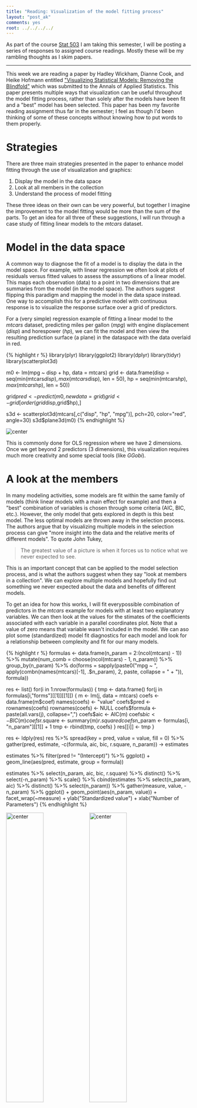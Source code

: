```yaml
---
title: "Reading: Visualization of the model fitting process"
layout: "post_ak"
comments: yes
root: ../../../../
---
```


As part of the course [Stat 503](http://streaming.stat.iastate.edu/~dicook/EDA.and.datamining/) I am taking this semester, I will be posting a series of responses to assigned course readings. Mostly these will be my rambling thoughts as I skim papers.

****

This week we are reading a paper by Hadley Wickham, Dianne Cook, and Heike Hofmann entitled ["Visualizing Statistical Models: Removing the Blindfold"](http://had.co.nz/stat645/model-vis.pdf) which was submitted to the Annals of Applied Statistics. This paper presents multiple ways that visualization can be useful throughout the model fitting process, rather than solely after the models have been fit and a "best" model has been selected. This paper has been my favorite reading assignment thus far in the semester; I feel as though I'd been thinking of some of these concepts without knowing how to put words to them properly. 

# Strategies
There are three main strategies presented in the paper to enhance model fitting through the use of visualization and graphics:

1. Display the model in the data space
2. Look at all members in the collection
3. Understand the process of model fitting

These three ideas on their own can be very powerful, but together I imagine the improvement to the model fitting would be more than the sum of the parts. To get an idea for all three of these suggestions, I will run through a case study of fitting linear models to the *mtcars* dataset.

# Model in the data space
A common way to diagnose the fit of a model is to display the data in the model space. For example, with linear regression we often look at plots of residuals versus fitted values to assess the assumptions of a linear model. This maps each observation (data) to a point in two dimensions that are summaries from the model (in the model space). The authors suggest flipping this paradigm and mapping the model in the data space instead. One way to accomplish this for a predictive model with continuous response is to visualize the response surface over a grid of predictors.

For a (very simple) regression example of fitting a linear model to the *mtcars* dataset, predicting miles per gallon (*mpg*) with engine displacement (*disp*) and horespower (*hp*), we can fit the model and then view the resulting prediction surface (a plane) in the dataspace with the data overlaid in red. 


{% highlight r %}
library(plyr)
library(ggplot2)
library(dplyr)
library(tidyr)
library(scatterplot3d)

m0 <- lm(mpg ~ disp + hp, data = mtcars)
grid <- data.frame(disp = seq(min(mtcars$disp), max(mtcars$disp), len = 50),
           hp = seq(min(mtcars$hp), max(mtcars$hp), len = 50))

grid$pred <- predict(m0, newdata = grid)
grid <- grid[order(grid$disp,grid$hp),]

s3d <- scatterplot3d(mtcars[,c("disp", "hp", "mpg")], pch=20, color="red", angle=30)
s3d$plane3d(m0)
{% endhighlight %}

![center](../../../../../images/blog/2015-01-29-ModelVis/unnamed-chunk-1-1.png)

This is commonly done for OLS regression where we have 2 dimensions. Once we get beyond 2 predictors (3 dimensions), this visualization requires much more creativity and some special tools (like *GGobi*).

# A look at the members
In many modeling activities, some models are fit within the same family of models (think linear models with a main effect for example) and then a "best" combination of variables is chosen through some criteria (AIC, BIC, etc.). However, the only model that gets explored in depth is this best model. The less optimal models are thrown away in the selection process. The authors argue that by visualizing multiple models in the selection process can give "more insight into the data and the relative merits of different models". To quote John Tukey,

> The  greatest	value	of	a	picture	is	when	it	forces	us	to	notice	what	we	never	expected	to	see.

This is an important concept that can be applied to the model selection process, and is what the authors suggest when they say "look at members in a collection". We can explore multiple models and hopefully find out something we never expected about the data and benefits of different models.

To get an idea for how this works, I will fit everypossible combination of predictors in the *mtcars* example for models with at least two explanatory variables. We can then look at the values for the stimates of the coefficients associated with each variable in a parallel coordinates plot. Note that a value of zero means that variable wasn't included in the model. We can aso plot some (standardized) model fit diagnostics for each model and look for a relationship between complexity and fit for our many models.


{% highlight r %}
formulas <- data.frame(n_param = 2:(ncol(mtcars) - 1)) %>%
  mutate(num_comb = choose(ncol(mtcars) - 1, n_param)) %>%
  group_by(n_param) %>%
  do(forms = sapply(paste0("mpg ~ ", apply(combn(names(mtcars)[-1], .$n_param), 2, paste, collapse = " + ")), formula))

res <- list()
for(i in 1:nrow(formulas)) {
  tmp <- data.frame()
  for(j in formulas[i,"forms"][[1]][[1]]) {
    m <- lm(j, data = mtcars)
    coefs <- data.frame(m$coef)
    names(coefs) <- "value"
    coefs$pred <- rownames(coefs)
    rownames(coefs) <- NULL
    coefs$formula <- paste(all.vars(j), collapse=",")
    coefs$aic <- AIC(m)
    coefs$bic <- BIC(m)
    coefs$r.square <- summary(m)$r.squared
    coefs$n_param <- formulas[i, "n_param"][[1]] + 1
    tmp <- rbind(tmp, coefs)
  }
  res[[i]] <- tmp
}

res <- ldply(res)
res %>%
  spread(key = pred, value = value, fill = 0) %>%
  gather(pred, estimate, -c(formula, aic, bic, r.square, n_param)) -> estimates

estimates %>%
  filter(pred != "(Intercept)") %>%
  ggplot() +
  geom_line(aes(pred, estimate, group = formula))

estimates %>% 
  select(n_param, aic, bic, r.square) %>%
  distinct() %>%
  select(-n_param) %>%
  scale() %>%
  cbind(estimates %>% select(n_param, aic) %>% distinct() %>% select(n_param)) %>%
  gather(measure, value, -n_param) %>% 
  ggplot() +
  geom_point(aes(n_param, value)) + facet_wrap(~measure) +
  ylab("Standardized value") + xlab("Number of Parameters")
{% endhighlight %}

<img src="../../../../../images/blog/2015-01-29-ModelVis/unnamed-chunk-2-1.png" title="center" alt="center" width="45%" /><img src="../../../../../images/blog/2015-01-29-ModelVis/unnamed-chunk-2-2.png" title="center" alt="center" width="45%" />

It would be interesting to explore these plots with interactive linked brushing, as was done in the paper, however there are still interesting things to note about the models. First, number of carburetors (*carb*), number of cylinders in the engine (*cyl*), and weight (*wt*) always negatively affect fuel efficiency when included in the model. Secondly it appears the number of forward gears (*gear*), 1/4 mile time (*qsec*) and V/S (*vs*) can either negatively **or** positively affect fuel efficiency. It would be interesting to investigate which models these are to explore collinearity in the model.

# Understanding the process
By understanding how a model is fit, and by that I mean the algorithm that fits the model, we can more fully understand how specific data affect the resulting model. This can often be accomplished by visualizing the iterations of a model fitting algorithm to view each step in the process. For example, using the Newton-Raphson method, we could see the steps taken to arrive at a maximum in maximum likelihood fitting for a specific model.

# Conclusion
To sum of this approach, why only look at one model when you can look at hundreds? By visualizing multiple models we can find interesting things about the data that we may not have known from just looking at one model. Additionally, viewing the model in the data space can provide additional insight as to why a certain model is fit. Finally, understanding the model that is being fit is always a good idea (let's avoid the dreaded black box!). Visualization of models can help with all three of these ideas.
